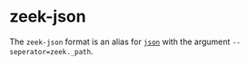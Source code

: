 # zeek-json

The `zeek-json` format is an alias for [`json`](json.md) with the argument
`--seperator=zeek._path`.

